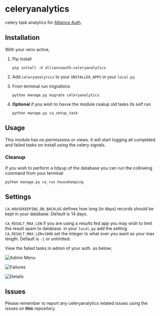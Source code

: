 # celeryanalytics

celery task analytics for [Alliance Auth](https://gitlab.com/allianceauth/allianceauth).

## Installation

With your venv active,

1. Pip install

      `pip install -U allianceauth-celeryanalytics`

2. Add `celeryanalytics` to your `INSTALLED_APPS` in your `local.py`

3. From terminal run migrations

     `python manage.py migrate celeryanalytics`

4. **Optional** if you wish to havve the module cealup old tasks its self run 

     `python manage.py ca_setup_task`

## Usage
This module has no permissions or views. it will start logging all completed and failed tasks on install using the celery signals.

### Cleanup 
If you wish to perform a tidyup of the database you can run the collowing command from your terminal

`python manage.py ca_run_housekeeping`

## Settings

`CA_HOUSEKEEPING_DB_BACKLOG` defines how long (in days) records should be kept in
your database. Default is 14 days.

`CA_RESULT_MAX_LEN` if you are using a results fed app you may wish to limit the result spam to database.
in your `local.py` add the setting `CA_RESULT_MAX_LEN=1000` set the integer to what ever you want as your max length. Default is `-1` or unlimited.


View the failed tasks in admin of your auth. as below;

![Admin Menu](https://i.imgur.com/g36hJyu.png "Admin Menu")

![Failures](https://i.imgur.com/mTD224f.png "Failures")

![Details](https://i.imgur.com/ang9wXB.png "Details")

## Issues

Please remember to report any celeryanalytics related issues using the issues on **this** repository.
